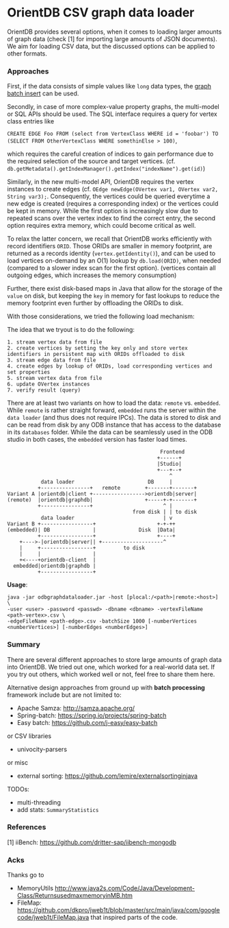 # OrientDB CSV graph data loader

OrientDB provides several options, when it comes to loading larger amounts of graph data (check [1] for importing large amounts of JSON documents).
We aim for loading CSV data, but the discussed options can be applied to other formats.

### Approaches
First, if the data consists of simple values like `long` data types, the [graph batch insert](http://orientdb.com/docs/3.0.x/java/Graph-Batch-Insert.html) can be used.

Secondly, in case of more complex-value property graphs, the multi-model or SQL APIs should be used.
The SQL interface requires a query for vertex class entries like

```CREATE EDGE Foo FROM (select from VertexClass WHERE id = 'foobar') TO (SELECT FROM OtherVertexClass WHERE somethinElse > 100)```,

which requires the careful creation of indices to gain performance due to the required selection of the source and target vertices.
(cf. `db.getMetadata().getIndexManager().getIndex("indexName").get(id)`)

Similarly, in the new multi-model API, OrientDB requires the vertex instances to create edges (cf. `OEdge newEdge(OVertex var1, OVertex var2, String var3);`.
Consequently, the vertices could be queried everytime a new edge is created (requires a corresponding index) or the vertices could be kept in memory. While the first option is increasingly slow due to repeated scans over the vertex index to find the correct entry, the second option requires extra memory, which could become critical as well.

To relax the latter concern, we recall that OrientDB works efficiently with record identifiers `ORID`. Those ORIDs are smaller in memory footprint, are returned as a records identity (`vertex.getIdentity()`), and can be used to load vertices on-demand by an O(1) lookup by `db.load(ORID)`, when needed (compared to a slower index scan for the first option). (vertices contain all outgoing edges, which increases the memory consumption)

Further, there exist disk-based maps in Java that allow for the storage of the `value` on disk, but keeping the `key` in memory for fast lookups to reduce the memory footprint even further by offloading the ORIDs to disk.

With those considerations, we tried the following load mechanism:

The idea that we tryout is to do the following:
```
1. stream vertex data from file
2. create vertices by setting the key only and store vertex identifiers in persistent map with ORIDs offloaded to disk
3. stream edge data from file
4. create edges by lookup of ORIDs, load corresponding vertices and set properties
5. stream vertex data from file
6. update OVertex instances
7. verify result (query)
```

There are at least two variants on how to load the data: `remote` vs. `embedded`. While `remote` is rather straight forward, `embedded` runs the server within the `data loader` (and thus does not require IPCs). The data is stored to disk and can be read from disk by any ODB instance that has access to the database in its `databases` folder. While the data can be seamlessly used in the ODB studio in both cases, the `embedded` version has faster load times.

```
                                                  Frontend
                                                 +------+
                                                 |Studio|
                                                 +---+--+
                                                     ^
           data loader                        DB     |
          +----------------+   remote        +-------+-------+
Variant A |orientdb|client +----------------->orientdb|server|
(remote)  |orientdb|graphdb|                 +-----+-+-------+
          +----------------+                       ^ |
                                         from disk | | to disk
           data loader                             | v
Variant B +-----------------+                    +-+-++
(embedded)| DB              |              Disk  |Data|
          +-----------------+                    +----+
    +---->-|orientdb|server|| +--------------------^
    |     +-----------------+         to disk
    |     |                 |
    +<----+orientdb-client  |
  embedded|orientdb|graphdb |
          +-----------------+

```

**Usage**:
```
java -jar odbgraphdataloader.jar -host [plocal:/<path>|remote:<host>] \
-user <user> -password <passwd> -dbname <dbname> -vertexFileName <path-vertex>.csv \
-edgeFileName <path-edge>.csv -batchSize 1000 [-numberVertices <numberVertices>] [-numberEdges <numberEdges>]
```

### Summary

There are several different approaches to store large amounts of graph data into OrientDB.
We tried out one, which worked for a real-world data set.
If you try out others, which worked well or not, feel free to share them here.

Alternative design approaches from ground up with **batch processing** framework include but are not limited to:
- Apache Samza: http://samza.apache.org/
- Spring-batch: https://spring.io/projects/spring-batch
- Easy batch: https://github.com/j-easy/easy-batch

or CSV libraries

- univocity-parsers

or misc

- external sorting: https://github.com/lemire/externalsortinginjava

TODOs:
- multi-threading
- add stats: `SummaryStatistics`

### References
[1] iiBench: https://github.com/dritter-sap/iibench-mongodb

### Acks

Thanks go to 
- MemoryUtils http://www.java2s.com/Code/Java/Development-Class/ReturnsusedmaxmemoryinMB.htm
- FileMap: https://github.com/dkpro/jweb1t/blob/master/src/main/java/com/googlecode/jweb1t/FileMap.java
that inspired parts of the code.
